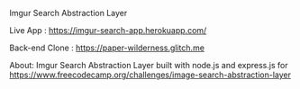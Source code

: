 Imgur Search Abstraction Layer

Live App : https://imgur-search-app.herokuapp.com/

Back-end Clone : https://paper-wilderness.glitch.me

About: Imgur Search Abstraction Layer built with node.js and express.js for https://www.freecodecamp.org/challenges/image-search-abstraction-layer